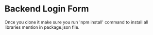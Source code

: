 # Backend Login Form

Once you clone it make sure you run 'npm install' command to install all libraries mention in package.json file.

